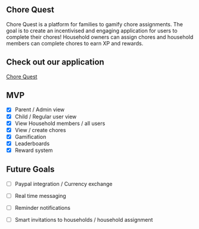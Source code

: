 ## Chore Quest

Chore Quest is a platform for families to gamify chore assignments. The goal is to create an incentivised and engaging application for users to complete their chores! Household owners can assign chores and household members can complete chores to earn XP and rewards. 

## Check out our application

[Chore Quest](https://chore-quest.vercel.app/)

## MVP 
- [x] Parent / Admin view 
- [x] Child / Regular user view
- [x] View Household members / all users
- [x] View / create chores
- [x] Gamification 
- [x] Leaderboards
- [x] Reward system 

## Future Goals
- [ ] Paypal integration / Currency exchange
- [ ] Real time messaging
- [ ] Reminder notifications
- [ ] Smart invitations to households / household assignment


